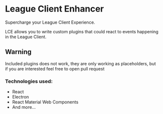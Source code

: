 # League Client Enhancer

Supercharge your League Client Experience.

LCE allows you to write custom plugins that could react to events happening in the League Client.

## Warning

Included plugins does not work, they are only working as placeholders, but if you are interested feel free to open pull request

### Technologies used:
 - React
 - Electron
 - React Material Web Components
 - And more...
